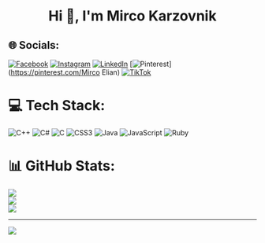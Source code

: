 <h1 align="center">Hi 👋, I'm Mirco Karzovnik</h1>

## 🌐 Socials:
[![Facebook](https://img.shields.io/badge/Facebook-%231877F2.svg?logo=Facebook&logoColor=white)](https://facebook.com/MircoElian) [![Instagram](https://img.shields.io/badge/Instagram-%23E4405F.svg?logo=Instagram&logoColor=white)](https://instagram.com/mirco_you) [![LinkedIn](https://img.shields.io/badge/LinkedIn-%230077B5.svg?logo=linkedin&logoColor=white)](https://linkedin.com/in/https://www.linkedin.com/in/mirco%20karzovnik) [![Pinterest](https://img.shields.io/badge/Pinterest-%23E60023.svg?logo=Pinterest&logoColor=white)](https://pinterest.com/Mirco Elian) [![TikTok](https://img.shields.io/badge/TikTok-%23000000.svg?logo=TikTok&logoColor=white)](https://tiktok.com/@mrko______) 

# 💻 Tech Stack:
![C++](https://img.shields.io/badge/c++-%2300599C.svg?style=for-the-badge&logo=c%2B%2B&logoColor=white) ![C#](https://img.shields.io/badge/c%23-%23239120.svg?style=for-the-badge&logo=c-sharp&logoColor=white) ![C](https://img.shields.io/badge/c-%2300599C.svg?style=for-the-badge&logo=c&logoColor=white) ![CSS3](https://img.shields.io/badge/css3-%231572B6.svg?style=for-the-badge&logo=css3&logoColor=white) ![Java](https://img.shields.io/badge/java-%23ED8B00.svg?style=for-the-badge&logo=java&logoColor=white) ![JavaScript](https://img.shields.io/badge/javascript-%23323330.svg?style=for-the-badge&logo=javascript&logoColor=%23F7DF1E) ![Ruby](https://img.shields.io/badge/ruby-%23CC342D.svg?style=for-the-badge&logo=ruby&logoColor=white)
# 📊 GitHub Stats:
![](https://github-readme-stats.vercel.app/api?username=MircoElian&theme=dark&hide_border=false&include_all_commits=false&count_private=false)<br/>
![](https://github-readme-streak-stats.herokuapp.com/?user=MircoElian&theme=dark&hide_border=false)<br/>
![](https://github-readme-stats.vercel.app/api/top-langs/?username=MircoElian&theme=dark&hide_border=false&include_all_commits=false&count_private=false&layout=compact)

---
[![](https://visitcount.itsvg.in/api?id=MircoElian&icon=0&color=0)](https://visitcount.itsvg.in)

<!-- Proudly created with GPRM ( https://gprm.itsvg.in ) -->
